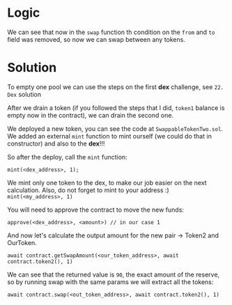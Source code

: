 # Logic

We can see that now in the `swap` function th condition on the `from` and `to` field was removed, so now we can swap between any tokens.

# Solution

To empty one pool we can use the steps on the first **dex** challenge, see `22. Dex` solution

After we drain a token (if you followed the steps that I did, `token1` balance is empty now in the contract), we can drain the second one.

We deployed a new token, you can see the code at `SwappableTokenTwo.sol`. We added an external `mint` function to mint ourself (we could do that in constructor) and also to the **dex**!!!

So after the deploy, call the `mint` function:
```
mint(<dex_address>, 1);
```

We mint only one token to the dex, to make our job easier on the next calculation. Also, do not forget to mint to your address :) `mint(<my_address>, 1)`

You will need to approve the contract to move the new funds:
```
approve(<dex_address>, <amount>) // in our case 1
```

And now let's calculate the output amount for the new pair -> Token2 and OurToken.
```
await contract.getSwapAmount(<our_token_address>, await contract.token2(), 1)
```
We can see that the returned value is `90`, the exact amount of the reserve, so by running swap with the same params we will extract all the tokens:

```
await contract.swap(<out_token_address>, await contract.token2(), 1)
```







